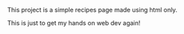This project is a simple recipes page made using html only.

This is just to get my hands on web dev again!